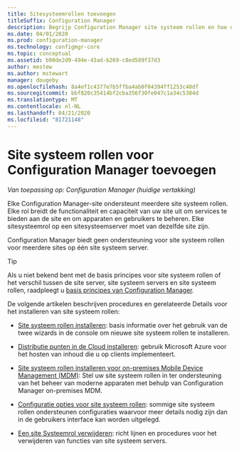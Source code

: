 ```yaml
---
title: Sitesysteemrollen toevoegen
titleSuffix: Configuration Manager
description: Begrijp Configuration Manager site systeem rollen en hoe u deze kunt toevoegen om de functionaliteit en capaciteit van uw site uit te breiden.
ms.date: 04/01/2020
ms.prod: configuration-manager
ms.technology: configmgr-core
ms.topic: conceptual
ms.assetid: b90de2d9-494e-43ad-b269-c8ed589f37d3
author: mestew
ms.author: mstewart
manager: dougeby
ms.openlocfilehash: 8a4ef1c4377e7b5ffba4ab0f04394ff1253c40df
ms.sourcegitcommit: bbf820c35414bf2cba356f30fe047c1a34c5384d
ms.translationtype: MT
ms.contentlocale: nl-NL
ms.lasthandoff: 04/21/2020
ms.locfileid: "81721148"
---
```

# <a name="add-site-system-roles-for-configuration-manager"></a>Site systeem rollen voor Configuration Manager toevoegen

*Van toepassing op: Configuration Manager (huidige vertakking)*

Elke Configuration Manager-site ondersteunt meerdere site systeem rollen. Elke rol breidt de functionaliteit en capaciteit van uw site uit om services te bieden aan de site en om apparaten en gebruikers te beheren. Elke sitesysteemrol op een sitesysteemserver moet van dezelfde site zijn.

Configuration Manager biedt geen ondersteuning voor site systeem rollen voor meerdere sites op één site systeem server.

> [!TIP]
> Als u niet bekend bent met de basis principes voor site systeem rollen of het verschil tussen de site server, site systeem servers en site systeem rollen, raadpleegt u [basis principes van Configuration Manager](../../../understand/fundamentals.md).

De volgende artikelen beschrijven procedures en gerelateerde Details voor het installeren van site systeem rollen:

- [Site systeem rollen installeren](install-site-system-roles.md): basis informatie over het gebruik van de twee wizards in de console om nieuwe site systeem rollen te installeren.

- [Distributie punten in de Cloud installeren](install-cloud-based-distribution-points-in-microsoft-azure.md): gebruik Microsoft Azure voor het hosten van inhoud die u op clients implementeert.

- [Site systeem rollen installeren voor on-premises Mobile Device Management (MDM)](../../../../mdm/get-started/install-site-system-roles-for-on-premises-mdm.md): Stel uw site systeem rollen in ter ondersteuning van het beheer van moderne apparaten met behulp van Configuration Manager on-premises MDM.

- [Configuratie opties voor site systeem rollen](configuration-options-for-site-system-roles.md): sommige site systeem rollen ondersteunen configuraties waarvoor meer details nodig zijn dan in de gebruikers interface kan worden uitgelegd.

- [Een site Systeemrol verwijderen](../install/uninstall-sites-and-hierarchies.md#bkmk_role): richt lijnen en procedures voor het verwijderen van functies van site systeem servers.
